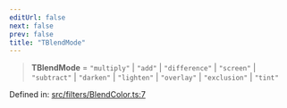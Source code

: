 ```yaml
---
editUrl: false
next: false
prev: false
title: "TBlendMode"
---
```


> **TBlendMode** = `"multiply"` \| `"add"` \| `"difference"` \| `"screen"` \| `"subtract"` \| `"darken"` \| `"lighten"` \| `"overlay"` \| `"exclusion"` \| `"tint"`

Defined in: [src/filters/BlendColor.ts:7](https://github.com/fabricjs/fabric.js/blob/e114448a1bce9b68a3e1bba337bc0c83a35c1aa5/src/filters/BlendColor.ts#L7)
